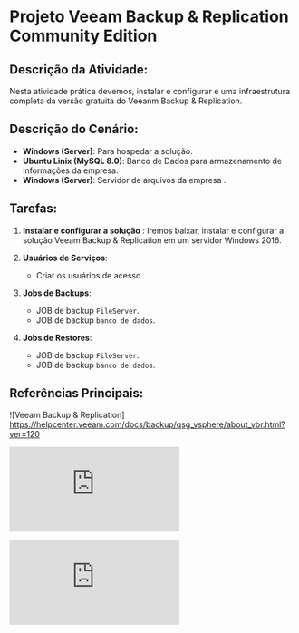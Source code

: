 ﻿# Projeto Veeam Backup & Replication Community Edition

## Descrição da Atividade:

Nesta atividade prática devemos, instalar e configurar e uma infraestrutura completa da versão gratuita do Veeanm Backup & Replication.

## Descrição do Cenário:

-   **Windows (Server)**: Para hospedar a solução.
-   **Ubuntu Linix (MySQL 8.0)**: Banco de Dados para armazenamento de informações da empresa.
-   **Windows (Server)**: Servidor de arquivos da empresa .

## Tarefas:

1. **Instalar e configurar a solução** : Iremos baixar, instalar e configurar a solução Veeam Backup & Replication em um servidor Windows 2016.

2. **Usuários de Serviços**:
    - Criar os usuários de acesso .

3. **Jobs de Backups**:
    - JOB de backup `FileServer`.
    - JOB de backup `banco de dados`.

4. **Jobs de Restores**:
    - JOB de backup `FileServer`.
    - JOB de backup `banco de dados`.

## Referências Principais:

![Veeam Backup & Replication] 
https://helpcenter.veeam.com/docs/backup/qsg_vsphere/about_vbr.html?ver=120

![Veeam Agent for Microsoft Windows](https://helpcenter.veeam.com/docs/agentforwindows/userguide/installation_process.html?ver=60)

![Veeam Agent for Linux](https://helpcenter.veeam.com/docs/agentforlinux/userguide/installation_val.html?ver=60)

